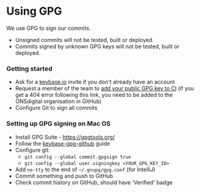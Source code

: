 Using GPG
=========

We use GPG to sign our commits.

* Unsigned commits will not be tested, built or deployed.
* Commits signed by unknown GPG keys will not be tested, built or deployed.

### Getting started

* Ask for a [keybase.io](https://keybase.io) invite if you don't already have an account
* Request a member of the team to [add your public GPG key to CI](https://github.com/ONSdigital/dp-ci/blob/master/gpg-keys/developers/README.md) (if you get a 404 error following this link, you need to be added to the ONSdigital organisation in GitHub)
* Configure Git to sign all commits

### Setting up GPG signing on Mac OS

* Install GPG Suite - https://gpgtools.org/
* Follow the [keybase-gpg-github](https://github.com/pstadler/keybase-gpg-github) guide
* Configure git:
  * `git config --global commit.gpgsign true`
  * `git config --global user.signingkey <YOUR_GPG_KEY_ID>`
* Add `no-tty` to the end of `~/.gnupg/gpg.conf` (for IntelliJ)
* Commit something and push to GitHub
* Check commit history on GitHub, should have 'Verified' badge
